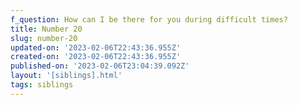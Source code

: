 ```yaml
---
f_question: How can I be there for you during difficult times?
title: Number 20
slug: number-20
updated-on: '2023-02-06T22:43:36.955Z'
created-on: '2023-02-06T22:43:36.955Z'
published-on: '2023-02-06T23:04:39.092Z'
layout: '[siblings].html'
tags: siblings
---
```



